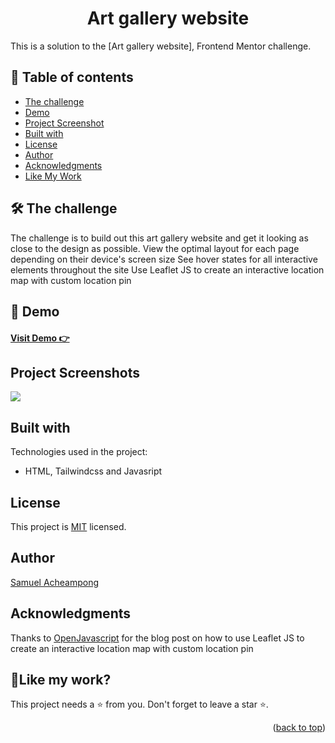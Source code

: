 <a name="readme-top"></a>
<h1 align="center">Art gallery website</h1>

This is a solution to the [Art gallery website], Frontend Mentor challenge. 

## 📝 Table of contents

  - [The challenge](#the-challenge)
  - [Demo](#demo)
  - [Project Screenshot](#screenshot)
  - [Built with](#built-with)
  - [License](#license)
  - [Author](#author)
  - [Acknowledgments](#acknowledgments)
  - [Like My Work](#like-my-work)

## 🛠 The challenge <a id="the-challenge"></a>
The challenge is to build out this art gallery website and get it looking as close to the design as possible.
View the optimal layout for each page depending on their device's screen size
See hover states for all interactive elements throughout the site
Use Leaflet JS to create an interactive location map with custom location pin

## 🚀 Demo <a id="demo"></a>

<h4><a href="https://art-gallery-website-cyan.vercel.app/">  Visit Demo 👉</a></h4>


## Project Screenshots <a id="screenshot"></a>

<img src="https://res.cloudinary.com/dz209s6jk/image/upload/v1638448510/Challenges/a74z6wximrmadlsa91ri.jpg">

  
## Built with <a id="built-with"></a>

Technologies used in the project:

* HTML, Tailwindcss and Javasript
  

##  License <a id="license"></a>

This project is [MIT](./LICENSE) licensed.

## Author <a id="author"></a>

[Samuel Acheampong](https://www.linkedin.com/in/yawsamcode/)

## Acknowledgments <a id="acknowledgments"></a>
Thanks to [OpenJavascript](https://openjavascript.info/2022/12/11/map-live-user-location-using-leaflet-js/)
for the blog post on how to use Leaflet JS to create an interactive location map with custom location pin

## 💖Like my work? <a id="like-my-work"></a>

This project needs a ⭐️ from you. Don't forget to leave a star ⭐️.   

<p align="right">(<a href="#readme-top">back to top</a>)</p>

